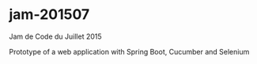 # jam-201507

Jam de Code du Juillet 2015

Prototype of a web application with Spring Boot, Cucumber and Selenium
